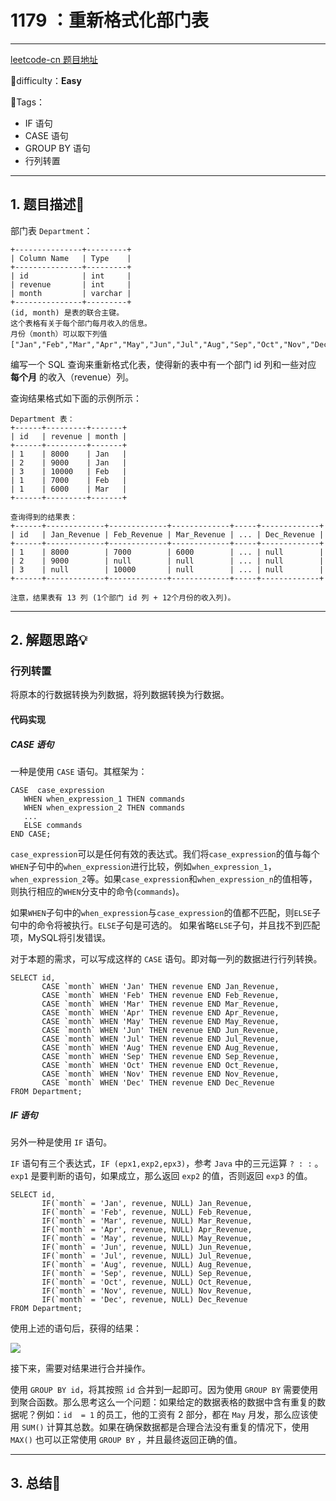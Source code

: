# 1179 ：重新格式化部门表

---

[leetcode-cn 题目地址](https://leetcode-cn.com/problems/reformat-department-table/)

📗difficulty：**Easy**	

🎯Tags：

+ IF 语句
+ CASE 语句
+ GROUP BY 语句
+ 行列转置



---

## 1. 题目描述📃

部门表 `Department`：

```mysql
+---------------+---------+
| Column Name   | Type    |
+---------------+---------+
| id            | int     |
| revenue       | int     |
| month         | varchar |
+---------------+---------+
(id, month) 是表的联合主键。
这个表格有关于每个部门每月收入的信息。
月份（month）可以取下列值 ["Jan","Feb","Mar","Apr","May","Jun","Jul","Aug","Sep","Oct","Nov","Dec"]。
```

编写一个 SQL 查询来重新格式化表，使得新的表中有一个部门 id 列和一些对应 **每个月** 的收入（revenue）列。

查询结果格式如下面的示例所示：

```mysql
Department 表：
+------+---------+-------+
| id   | revenue | month |
+------+---------+-------+
| 1    | 8000    | Jan   |
| 2    | 9000    | Jan   |
| 3    | 10000   | Feb   |
| 1    | 7000    | Feb   |
| 1    | 6000    | Mar   |
+------+---------+-------+

查询得到的结果表：
+------+-------------+-------------+-------------+-----+-------------+
| id   | Jan_Revenue | Feb_Revenue | Mar_Revenue | ... | Dec_Revenue |
+------+-------------+-------------+-------------+-----+-------------+
| 1    | 8000        | 7000        | 6000        | ... | null        |
| 2    | 9000        | null        | null        | ... | null        |
| 3    | null        | 10000       | null        | ... | null        |
+------+-------------+-------------+-------------+-----+-------------+

注意，结果表有 13 列 (1个部门 id 列 + 12个月份的收入列)。
```



---

## 2. 解题思路💡

### 行列转置

将原本的行数据转换为列数据，将列数据转换为行数据。



#### 代码实现

##### CASE 语句

一种是使用 `CASE` 语句。其框架为：

```mysql
CASE  case_expression
   WHEN when_expression_1 THEN commands
   WHEN when_expression_2 THEN commands
   ...
   ELSE commands
END CASE;
```

`case_expression`可以是任何有效的表达式。我们将`case_expression`的值与每个`WHEN`子句中的`when_expression`进行比较，例如`when_expression_1`，`when_expression_2`等。如果`case_expression`和`when_expression_n`的值相等，则执行相应的`WHEN`分支中的命令(`commands`)。

如果`WHEN`子句中的`when_expression`与`case_expression`的值都不匹配，则`ELSE`子句中的命令将被执行。`ELSE`子句是可选的。 如果省略`ELSE`子句，并且找不到匹配项，MySQL将引发错误。



对于本题的需求，可以写成这样的 `CASE` 语句。即对每一列的数据进行行列转换。

```mysql
SELECT id,
       CASE `month` WHEN 'Jan' THEN revenue END Jan_Revenue,
       CASE `month` WHEN 'Feb' THEN revenue END Feb_Revenue,
       CASE `month` WHEN 'Mar' THEN revenue END Mar_Revenue,
       CASE `month` WHEN 'Apr' THEN revenue END Apr_Revenue,
       CASE `month` WHEN 'May' THEN revenue END May_Revenue,
       CASE `month` WHEN 'Jun' THEN revenue END Jun_Revenue,
       CASE `month` WHEN 'Jul' THEN revenue END Jul_Revenue,
       CASE `month` WHEN 'Aug' THEN revenue END Aug_Revenue,
       CASE `month` WHEN 'Sep' THEN revenue END Sep_Revenue,
       CASE `month` WHEN 'Oct' THEN revenue END Oct_Revenue,
       CASE `month` WHEN 'Nov' THEN revenue END Nov_Revenue,
       CASE `month` WHEN 'Dec' THEN revenue END Dec_Revenue
FROM Department;
```

##### IF 语句

另外一种是使用 `IF` 语句。

`IF` 语句有三个表达式，`IF (epx1,exp2,epx3)`，参考 `Java` 中的三元运算 `? : :` 。`exp1` 是要判断的语句，如果成立，那么返回 `exp2` 的值，否则返回 `exp3` 的值。



```mysql
SELECT id,
       IF(`month` = 'Jan', revenue, NULL) Jan_Revenue,
       IF(`month` = 'Feb', revenue, NULL) Feb_Revenue,
       IF(`month` = 'Mar', revenue, NULL) Mar_Revenue,
       IF(`month` = 'Apr', revenue, NULL) Apr_Revenue,
       IF(`month` = 'May', revenue, NULL) May_Revenue,
       IF(`month` = 'Jun', revenue, NULL) Jun_Revenue,
       IF(`month` = 'Jul', revenue, NULL) Jul_Revenue,
       IF(`month` = 'Aug', revenue, NULL) Aug_Revenue,
       IF(`month` = 'Sep', revenue, NULL) Sep_Revenue,
       IF(`month` = 'Oct', revenue, NULL) Oct_Revenue,
       IF(`month` = 'Nov', revenue, NULL) Nov_Revenue,
       IF(`month` = 'Dec', revenue, NULL) Dec_Revenue
FROM Department;
```



使用上述的语句后，获得的结果：

![](https://assets.ryantech.ltd/20200905093554.png)



接下来，需要对结果进行合并操作。

使用 `GROUP BY id`，将其按照 `id` 合并到一起即可。因为使用 `GROUP BY`  需要使用到聚合函数。那么思考这么一个问题：如果给定的数据表格的数据中含有重复的数据呢？例如：`id  = 1` 的员工，他的工资有  2 部分，都在 `May` 月发，那么应该使用 `SUM()` 计算其总数。如果在确保数据都是合理合法没有重复的情况下，使用 `MAX()` 也可以正常使用 `GROUP BY` ，并且最终返回正确的值。



---

## 3. 总结🎯

